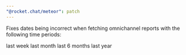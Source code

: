 ```yaml
---
"@rocket.chat/meteor": patch
---
```


Fixes dates being incorrect when fetching omnichannel reports with the following time periods:

last week
last month
last 6 months
last year
